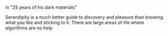 in "25 years of his dark materials"

Serendipity is a much better guide to discovery and pleasure than knowing what you like and sticking to it. There are large areas of life where algorithms are no help

